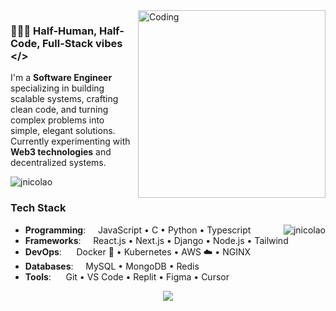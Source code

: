 <img align="right" alt="Coding" width="300" src="https://i.pinimg.com/originals/cd/59/d6/cd59d626dc86397fe45080e6e9c7027d.gif">

### 👨🏻‍💻 Half-Human, Half-Code, Full-Stack vibes </>

I'm a **Software Engineer** specializing in building scalable systems, crafting clean code, and turning complex problems into simple, elegant solutions. Currently experimenting with **Web3 technologies** and decentralized systems.

<p align="left"> <img src="https://komarev.com/ghpvc/?username=jnicolao&label=Profile%20views&color=0e75b6&style=flat" alt="jnicolao" /> </p>

### Tech Stack

<img align="right" src="https://github-readme-stats.vercel.app/api/top-langs?username=jnicolao&show_icons=true&locale=en&layout=compact" alt="jnicolao" />

- **Programming**: &nbsp;&nbsp;&nbsp; JavaScript • C • Python • Typescript
- **Frameworks**: &nbsp;&nbsp;&nbsp; React.js • Next.js • Django • Node.js • Tailwind
- **DevOps**: &nbsp;&nbsp;&nbsp;&nbsp; Docker 🐳 • Kubernetes • AWS ☁️ • NGINX
- **Databases**: &nbsp;&nbsp;&nbsp; MySQL • MongoDB • Redis  
- **Tools**: &nbsp;&nbsp;&nbsp;&nbsp; Git • VS Code • Replit • Figma • Cursor

<p align="center">
  <img src="https://capsule-render.vercel.app/api?type=waving&color=gradient&height=65&section=footer"/>
</p>
